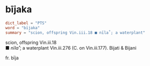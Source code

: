 # bījaka

``` toml
dict_label = "PTS"
word = "bījaka"
summary = "scion, offspring Vin.iii.18 ■ nīla˚; a waterplant"
```

scion, offspring Vin.iii.18  
■ *nīla˚*; a waterplant Vin.iii.276 (C. on Vin.iii.177). Bijati & Bijani

fr. bīja

